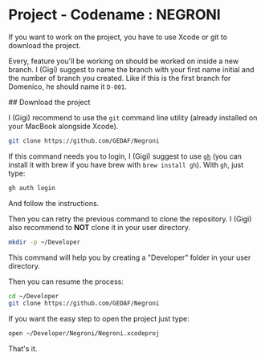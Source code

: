 # Project - Codename : NEGRONI

If you want to work on the project, you have to use Xcode or git to download the project.

Every, feature you'll be working on should be worked on inside a new branch. I (Gigi) suggest to name the branch with your first name initial and the number of branch you created. Like if this is the first branch for Domenico, he should name it `D-001`.

## Download the project

I (Gigi) recommend to use the `git` command line utility (already installed on your MacBook alongside Xcode).

```bash
git clone https://github.com/GEDAF/Negroni
```

If this command needs you to login, I (Gigi) suggest to use [`gh`](https://cli.github.com/) (you can install it with brew if you have brew with `brew install gh`).
With `gh`, just type:

```bash
gh auth login
```

And follow the instructions.


Then you can retry the previous command to clone the repository. I (Gigi) also recommend to **NOT** clone it in your user directory.

```bash
mkdir -p ~/Developer
```

This command will help you by creating a "Developer" folder in your user directory.

Then you can resume the process:

```bash
cd ~/Developer
git clone https://github.com/GEDAF/Negroni
```

If you want the easy step to open the project just type:

```bash
open ~/Developer/Negroni/Negroni.xcodeproj
```

That's it.


